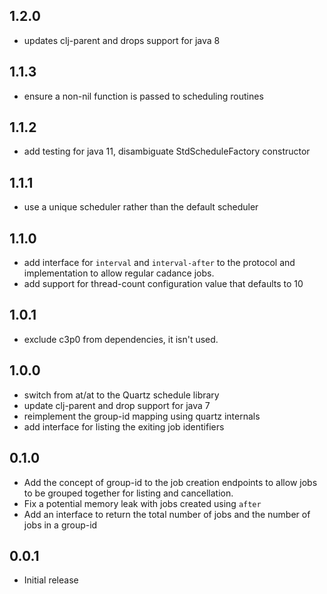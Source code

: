 ## 1.2.0
 * updates clj-parent and drops support for java 8

## 1.1.3
 * ensure a non-nil function is passed to scheduling routines
 
## 1.1.2
 * add testing for java 11, disambiguate StdScheduleFactory constructor

## 1.1.1
 * use a unique scheduler rather than the default scheduler

## 1.1.0
 * add interface for `interval` and `interval-after` to the
 protocol and implementation to allow regular cadance jobs.
 * add support for thread-count configuration value that defaults to 10

## 1.0.1
 * exclude c3p0 from dependencies, it isn't used.

## 1.0.0
 * switch from at/at to the Quartz schedule library
 * update clj-parent and drop support for java 7
 * reimplement the group-id mapping using quartz internals
 * add interface for listing the exiting job identifiers

## 0.1.0
 * Add the concept of group-id to the job creation endpoints to allow
 jobs to be grouped together for listing and cancellation.
 * Fix a potential memory leak with jobs created using `after`
 * Add an interface to return the total number of jobs and the number
 of jobs in a group-id

## 0.0.1
 * Initial release
